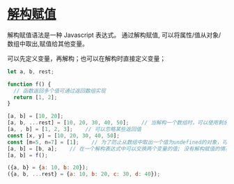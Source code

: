
# [解构赋值](https://developer.mozilla.org/zh-CN/docs/Web/JavaScript/Reference/Operators/Destructuring_assignment)
解构赋值语法是一种 Javascript 表达式。
通过解构赋值, 可以将属性/值从对象/数组中取出,赋值给其他变量。

可以先定义变量，再解构；也可以在解构时直接定义变量；

```javascript
let a, b, rest;

function f() {
  // 函数返回多个值可通过返回数组实现
  return [1, 2];
}

[a, b] = [10, 20];
[a, b, ...rest] = [10, 20, 30, 40, 50];    // 当解构一个数组时，可以使用剩余模式，将数组剩余部分赋值给一个变量
[a, , b] = [1, 2, 3];    // 可以忽略某些返回值
const [x, y] = [10, 20, 30, 40, 50];
const [m=5, n=7] = [1];    // 为了防止从数组中取出一个值为undefined的对象，可以在表达式左边的数组中为任意对象预设默认值。
[a, b] = [b, a];    // 在一个解构表达式中可以交换两个变量的值; 没有解构赋值的情况下，交换两个变量需要一个临时变量;
[a, b] = f();

({a, b} = {a: 10, b: 20});
({a, b, ...rest} = {a: 10, b: 20, c: 30, d: 40});
```
